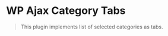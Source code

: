 WP Ajax Category Tabs
=====================

>This plugin implements list of selected categories as tabs.

